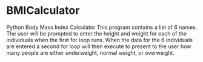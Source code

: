 # BMICalculator
Python Body Mass Index Calculator
This program contains a list of 6 names. The user will be prompted to enter the height and weight for each of the individuals when the first for loop runs. When the data for the 6 individuals are entered a second for loop will then execute to present to the user how many people are either underweight, normal weight, or overweight.

